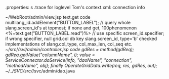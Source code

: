.properties: s .trace for loglevel
Tom's context.xml: connection info

~/WebRoot/admin/view.jsp
text.get
	code
		multilang_id.addElement("BUTTON_LABEL");	// query whole slang.screen_id's at topmost; if none and get, 100phenomenon
		<%=text.get("BUTTON_LABEL.read")%>			// use specific screen_id.specifier; if wrong specifier, null
grid.col
	db
		key slang.screen_id, type='b'
		checked implementations of slang.col_type, col_max_len, col_seq etc.
~/src/*/svl/admin/controller.jsp
	code
		gdRes = method(gdReq);
				gdReq.getValue("columnName", i);
				value = ServiceConnector.doService(info, "daoName", "connection", "methodName", obj);
		finally OperateGridData.write(req, res, gdRes, out);
~/../SVC/src/*/svc/admin/dao.java
